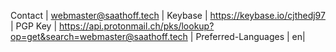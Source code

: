 
Contact | webmaster@saathoff.tech |
Keybase | https://keybase.io/cjthedj97 |
PGP Key | https://api.protonmail.ch/pks/lookup?op=get&search=webmaster@saathoff.tech |
Preferred-Languages | en|
